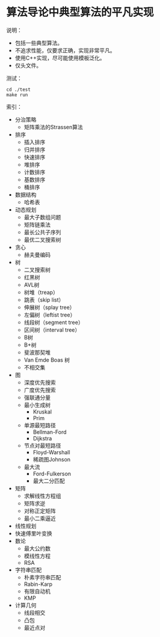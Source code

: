 # 算法导论中典型算法的平凡实现

说明：
- 包括一些典型算法。
- 不追求性能，仅要求正确，实现非常平凡。
- 使用C++实现，尽可能使用模板泛化。
- 仅头文件。

测试：
```shell
cd ./test
make run
```

索引：
- 分治策略
    - 矩阵乘法的Strassen算法
- 排序
    - 插入排序
    - 归并排序
    - 快速排序
    - 堆排序
    - 计数排序
    - 基数排序
    - 桶排序
- 数据结构
    - 哈希表
- 动态规划
    - 最大子数组问题
    - 矩阵链乘法
    - 最长公共子序列
    - 最优二叉搜索树
- 贪心
    - 赫夫曼编码
- 树
    - 二叉搜索树
    - 红黑树
    - AVL树
    - 树堆（treap）
    - 跳表（skip list）
    - 伸展树（splay tree）
    - 左偏树（leftist tree）
    - 线段树（segment tree）
    - 区间树（interval tree）
    - B树
    - B+树
    - 斐波那契堆
    - Van Emde Boas 树
    - 不相交集
- 图
    - 深度优先搜索
    - 广度优先搜索
    - 强联通分量
    - 最小生成树
        - Kruskal
        - Prim
    - 单源最短路径
        - Bellman-Ford
        - Dijkstra
    - 节点对最短路径
        - Floyd-Warshall
        - 稀疏图Johnson
    - 最大流
        - Ford-Fulkerson
        - 最大二分匹配
- 矩阵
    - 求解线性方程组
    - 矩阵求逆
    - 对称正定矩阵
    - 最小二乘逼近
- 线性规划
- 快速傅里叶变换
- 数论
    - 最大公约数
    - 模线性方程
    - RSA
- 字符串匹配
    - 朴素字符串匹配
    - Rabin-Karp
    - 有限自动机
    - KMP
- 计算几何
    - 线段相交
    - 凸包
    - 最近点对
